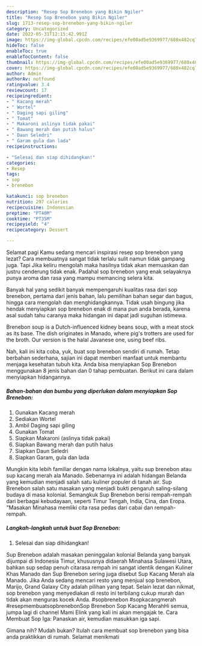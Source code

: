 ```yaml
---
description: "Resep Sop Brenebon yang Bikin Ngiler"
title: "Resep Sop Brenebon yang Bikin Ngiler"
slug: 1713-resep-sop-brenebon-yang-bikin-ngiler
category: Uncategorized
date: 2022-05-31T12:15:42.991Z
image: https://img-global.cpcdn.com/recipes/efe00ad5e9369977/680x482cq70/sop-brenebon-foto-resep-utama.jpg
hideToc: false
enableToc: true
enableTocContent: false
thumbnail: https://img-global.cpcdn.com/recipes/efe00ad5e9369977/680x482cq70/sop-brenebon-foto-resep-utama.jpg
cover: https://img-global.cpcdn.com/recipes/efe00ad5e9369977/680x482cq70/sop-brenebon-foto-resep-utama.jpg
author: Admin
authorAv: notfound
ratingvalue: 3.4
reviewcount: 17
recipeingredient:
- " Kacang merah"
- " Wortel"
- " Daging sapi giling"
- " Tomat"
- " Makaroni aslinya tidak pakai"
- " Bawang merah dan putih halus"
- " Daun Seledri"
- " Garam gula dan lada"
recipeinstructions:

- "Selesai dan siap dihidangkan!"
categories:
- Resep
tags:
- sop
- brenebon

katakunci: sop brenebon 
nutrition: 297 calories
recipecuisine: Indonesian
preptime: "PT40M"
cooktime: "PT35M"
recipeyield: "4"
recipecategory: Dessert

---
```



Selamat pagi Kamu sedang mencari inspirasi resep sop brenebon yang lezat? Cara membuatnya sangat tidak terlalu sulit namun tidak gampang juga. Tapi Jika keliru mengolah maka hasilnya tidak akan memuaskan dan justru cenderung tidak enak. Padahal sop brenebon yang enak selayaknya punya aroma dan rasa yang mampu memancing selera kita.


Banyak hal yang sedikit banyak mempengaruhi kualitas rasa dari sop brenebon, pertama dari jenis bahan, lalu pemilihan bahan segar dan bagus, hingga cara mengolah dan menghidangkannya. Tidak usah bingung jika hendak menyiapkan sop brenebon enak di mana pun anda berada, karena asal sudah tahu caranya maka hidangan ini dapat jadi suguhan istimewa.

Brenebon soup is a Dutch-influenced kidney beans soup, with a meat stock as its base. The dish originates in Manado, where pig&#39;s trotters are used for the broth. Our version is the halal Javanese one, using beef ribs.


Nah, kali ini kita coba, yuk, buat sop brenebon sendiri di rumah. Tetap berbahan sederhana, sajian ini dapat memberi manfaat untuk membantu menjaga kesehatan tubuh kita. Anda bisa menyiapkan Sop Brenebon menggunakan 8 jenis bahan dan 0 tahap pembuatan. Berikut ini cara dalam menyiapkan hidangannya.

<!--inarticleads1-->

##### Bahan-bahan dan bumbu yang diperlukan dalam menyiapkan Sop Brenebon:

1. Gunakan  Kacang merah
1. Sediakan  Wortel
1. Ambil  Daging sapi giling
1. Gunakan  Tomat
1. Siapkan  Makaroni (aslinya tidak pakai)
1. Siapkan  Bawang merah dan putih halus
1. Siapkan  Daun Seledri
1. Siapkan  Garam, gula dan lada


Mungkin kita lebih familiar dengan nama lokalnya, yaitu sup brenebon atau sup kacang merah ala Manado. Sebenarnya ini adalah hidangan Belanda yang kemudian menjadi salah satu kuliner populer di tanah air. Sup Brenebon salah satu masakan yang menjadi bukti pengaruh saling-silang budaya di masa kolonial. Semangkuk Sup Brenebon berisi rempah-rempah dari berbagai kebudayaan, seperti Timur Tengah, India, Cina, dan Eropa. &#34;Masakan Minahasa memliki cita rasa pedas dari cabai dan rempah-rempah. 

<!--inarticleads2-->

##### Langkah-langkah untuk buat Sop Brenebon:


1. Selesai dan siap dihidangkan!

Sup Brenebon adalah masakan peninggalan kolonial Belanda yang banyak dijumpai di Indonesia Timur, khususnya didaerah Minahasa Sulawesi Utara, bahkan sup sedap penuh citarasa rempah ini sangat identik dengan Kuliner Khas Manado dan Sup Brenebon sering juga disebut Sup Kacang Merah ala Manado. Jika Anda sedang mencari resto yang menjual sop brenebon, Marijo, Grand Galaxy City adalah pilihan yang tepat. Selain lezat dan nikmat, sop brenebon yang menyediakan di resto ini terbilang cukup murah dan tidak akan menguras kocek Anda. #sopbrenebon #sopkacangmerah #resepmembuatsopbrenebonSop Brenebon Sop Kacang MerahHi semua, jumpa lagi di channel Mami Elink yang kali ini akan mengajak te. Cara Membuat Sop Iga: Panaskan air, kemudian masukkan iga sapi. 

Gimana nih? Mudah bukan? Itulah cara membuat sop brenebon yang bisa anda praktikkan di rumah. Selamat menikmati
